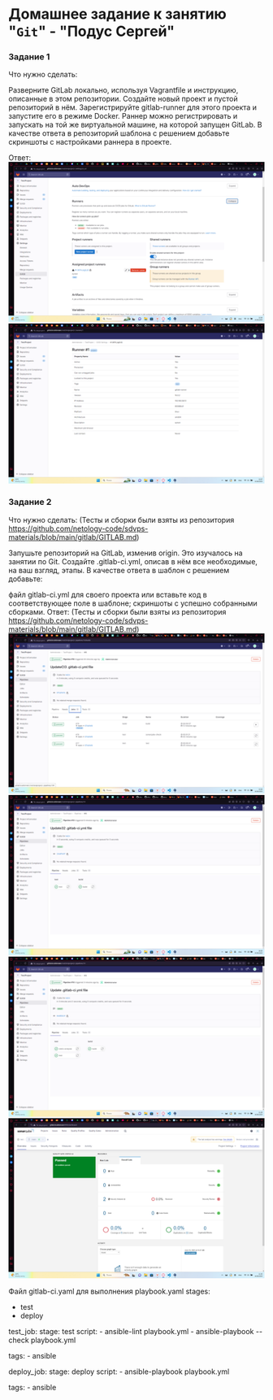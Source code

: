# Домашнее задание к занятию "`Git`" - "Подус Сергей"       


### Задание 1
Что нужно сделать:

Разверните GitLab локально, используя Vagrantfile и инструкцию, описанные в этом репозитории.
Создайте новый проект и пустой репозиторий в нём.
Зарегистрируйте gitlab-runner для этого проекта и запустите его в режиме Docker. Раннер можно регистрировать и запускать на той же виртуальной машине, на которой запущен GitLab.
В качестве ответа в репозиторий шаблона с решением добавьте скриншоты с настройками раннера в проекте.

Ответ:
![Скриншот 1](https://github.com/Wanderwille/scrinshot/blob/main/image%20(5).png)
![Скринштот 2](https://github.com/Wanderwille/scrinshot/blob/main/image%20(4).png)

### Задание 2
Что нужно сделать: (Тесты и сборки были взяты из репозитория https://github.com/netology-code/sdvps-materials/blob/main/gitlab/GITLAB.md)

Запушьте репозиторий на GitLab, изменив origin. Это изучалось на занятии по Git.
Создайте .gitlab-ci.yml, описав в нём все необходимые, на ваш взгляд, этапы.
В качестве ответа в шаблон с решением добавьте:

файл gitlab-ci.yml для своего проекта или вставьте код в соответствующее поле в шаблоне;
скриншоты с успешно собранными сборками.
Ответ: (Тесты и сборки были взяты из репозитория https://github.com/netology-code/sdvps-materials/blob/main/gitlab/GITLAB.md)
![Скриншот 3](https://github.com/Wanderwille/scrinshot/blob/main/image.png)
![Скриншот 4](https://github.com/Wanderwille/scrinshot/blob/main/image%20(3).png)
![Скриншот 5](https://github.com/Wanderwille/scrinshot/blob/main/image%20(2).png)
![Скриншот 6](https://github.com/Wanderwille/scrinshot/blob/main/image%20(1).png)

Файл gitlab-ci.yaml для выполнения playbook.yaml 
stages:
  - test
  - deploy
 
test_job:
  stage: test
  script:
    - ansible-lint playbook.yml
    - ansible-playbook --check playbook.yml
 
  tags:
    - ansible
 
deploy_job:
  stage: deploy
  script:
    - ansible-playbook playbook.yml
 
  tags:
    - ansible